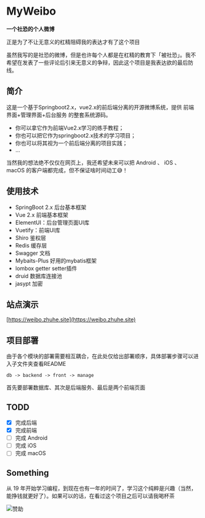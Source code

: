 # MyWeibo

**一个社恐的个人微博**

正是为了不让无意义的杠精阻碍我的表达才有了这个项目

虽然我写的是社恐的微博，但是也许每个人都是在杠精的教育下「被社恐」。我不希望在发表了一些评论后引来无意义的争辩，因此这个项目是我表达欲的最后防线。

## 简介

这是一个基于Springboot2.x，vue2.x的前后端分离的开源微博系统，提供 前端界面+管理界面+后台服务 的整套系统源码。

- 你可以拿它作为前端Vue2.x学习的练手教程；
- 你也可以把它作为springboot2.x技术的学习项目；
- 你也可以将其视为一个前后端分离的项目实践；
- ...

当然我的想法绝不仅仅在网页上，我还希望未来可以把 Android 、 iOS 、 macOS 的客户端都完成，但不保证啥时间动工😅！

## 使用技术

- SpringBoot 2.x 后台基本框架
- Vue 2.x 前端基本框架
- ElementUI：后台管理页面UI库
- Vuetify：前端UI库
- Shiro 鉴权层
- Redis 缓存层
- Swagger 文档
- Mybaits-Plus 好用的mybatis框架
- lombox getter setter插件
- druid 数据库连接池
- jasypt 加密

## 站点演示

[https://weibo.zhuhe.site](https://weibo.zhuhe.site)

## 项目部署

由于各个模块的部署需要相互耦合，在此处仅给出部署顺序，具体部署步骤可以进入子文件夹查看README

```
db -> backend -> front -> manage
```
首先要部署数据库、其次是后端服务、最后是两个前端页面


## TODD

- [x] 完成后端
- [x] 完成前端
- [ ] 完成 Android
- [ ] 完成 iOS
- [ ] 完成 macOS

## Something

从 19 年开始学习编程，到现在也有一年的时间了，学习这个纯粹是兴趣（当然，能挣钱就更好了）。如果可以的话，在看过这个项目之后可以请我喝杯茶

![赞助](https://oss.zhuhe.site/blog-sponsor.png)
